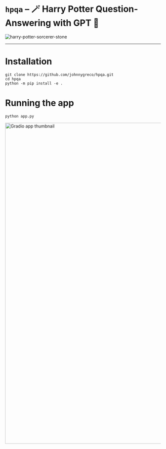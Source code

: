 # `hpqa` – 🪄 Harry Potter Question-Answering with GPT 🤖

![harry-potter-sorcerer-stone](https://user-images.githubusercontent.com/10998105/217035363-3d079a9e-3333-4e5d-a2a6-98972060c071.gif)

---

# Installation
```shell
git clone https://github.com/johnnygreco/hpqa.git
cd hpqa
python -m pip install -e .
```

# Running the app
```shell
python app.py
```

<img width="1035" alt="Gradio app thumbnail" src="https://user-images.githubusercontent.com/10998105/217072482-34d0d3d7-82c0-4f56-a1fe-aed8daa959b6.png">
